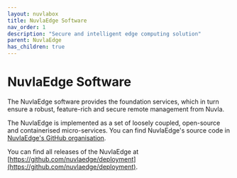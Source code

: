 ```yaml
---
layout: nuvlabox
title: NuvlaEdge Software
nav_order: 1
description: "Secure and intelligent edge computing solution"
parent: NuvlaEdge
has_children: true
---
```


NuvlaEdge Software
========

The NuvlaEdge software provides the foundation services, which in turn ensure a robust, feature-rich and secure remote management from Nuvla.

The NuvlaEdge is implemented as a set of loosely coupled, open-source and containerised micro-services. You can find NuvlaEdge's source code in [NuvlaEdge's GitHub organisation](https://github.com/nuvlaedge).

You can find all releases of the NuvlaEdge at [https://github.com/nuvlaedge/deployment](https://github.com/nuvlaedge/deployment).
